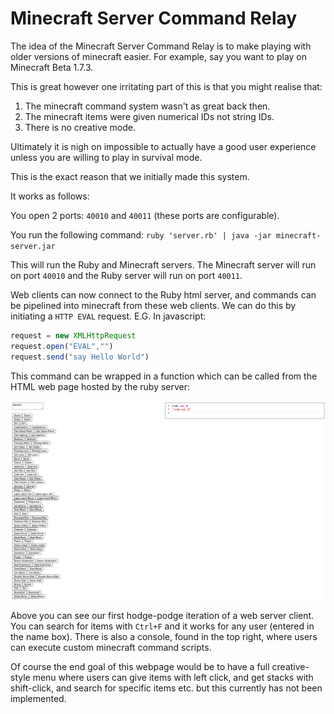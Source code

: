 # Minecraft Server Command Relay

The idea of the Minecraft Server Command Relay is to make playing with older versions of minecraft easier. For example, say you want to play on Minecraft Beta 1.7.3.

This is great however one irritating part of this is that you might realise that:

1. The minecraft command system wasn't as great back then.
2. The minecraft items were given numerical IDs not string IDs.
3. There is no creative mode.

Ultimately it is nigh on impossible to actually have a good user experience unless you are willing to play in survival mode.

This is the exact reason that we initially made this system.

It works as follows:


You open 2 ports:
`40010` and `40011` (these ports are configurable).

You run the following command:
`ruby 'server.rb' | java -jar minecraft-server.jar `

This will run the Ruby and Minecraft servers. The Minecraft server will run on port `40010` and the Ruby server will run on port `40011`.

Web clients can now connect to the Ruby html server, and commands can be pipelined into minecraft from these web clients. We can do this by initiating a `HTTP EVAL` request. E.G. In javascript:

```js
request = new XMLHttpRequest
request.open("EVAL","")
request.send("say Hello World")
```

This command can be wrapped in a function which can be called from the HTML web page hosted by the ruby server:

![webpage](https://github.com/sancarn/Minecraft-Server-CommandRelay/blob/master/FirstWebpage.png?raw=true)

Above you can see our first hodge-podge iteration of a web server client. You can search for items with `Ctrl+F` and it works for any user (entered in the name box). There is also a console, found in the top right, where users can execute custom minecraft command scripts.

Of course the end goal of this webpage would be to have a full creative-style menu where users can give items with left click, and get stacks with shift-click, and search for specific items etc. but this currently has not been implemented. 
